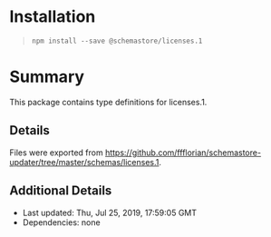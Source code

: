 # Installation
> `npm install --save @schemastore/licenses.1`

# Summary
This package contains type definitions for licenses.1.

## Details
Files were exported from https://github.com/ffflorian/schemastore-updater/tree/master/schemas/licenses.1.

## Additional Details
* Last updated: Thu, Jul 25, 2019, 17:59:05 GMT
* Dependencies: none
